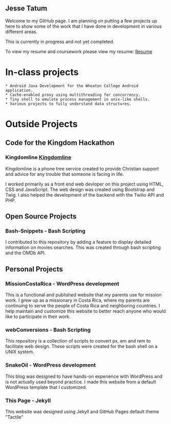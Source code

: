 ## Jesse Tatum 

Welcome to my GitHub page. 
I am planning on putting a few projects up here to show some of the work that I have done in development in various different areas. 

This is currently in progress and not yet completed.

To view my resume and coursework please view my resume: [Resume](/docs/JesseTatumResume.pdf)

# In-class projects
    * Android Java Development for the Wheaton College Android application.
    * Cache-enabled proxy using multithreading for concurrency.
    * Tiny shell to emulate process management in unix-like shells.
    * Various projects to fully understand data structures.

# Outside Projects
## Code for the Kingdom Hackathon
### Kingdomline [Kingdomline](/klweb/web/index.html)

Kingdomline is a phone tree service created to provide Christian support and advice for any trouble that someone is facing in life.

I worked primarily as a front end web devloper on this project using HTML, CSS and JavaScript. 
The web design was created using Bootstrap and Twig. 
I also helped the development of the backend with the Twilio API and PHP.

## Open Source Projects

### Bash-Snippets - Bash Scripting
I contributed to this repository by adding a feature to display detailed information on movies searches. This was created through bash scripting and the OMDb API.

## Personal Projects

### MissionCostaRica - WordPress development
This is a functional and published website that my parents use for mission work. 
I grew up as a missionary in Costa Rica, where my parents are continuing to serve the people of Costa Rica and neighboring countries.
I help maintain and customize this website to better reach anyone who would like to participate in their work.

### webConversions - Bash Scripting
This repository is a collection of scripts to convert px, em and rem to facilitate web design. These scripts were created for the bash shell on a UNIX system.

### SnakeOil - WordPress development 
This blog was designed to have hands-on experience with WordPress and is not actually used beyond practice. I made this website from a default WordPress template that I customized.

### This Page - Jekyll
This website was designed using Jekyll and GitHub Pages default theme "Tactile"
